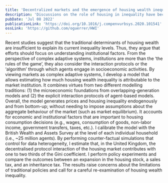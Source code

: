 ```yaml
---
title: 'Decentralized markets and the emergence of housing wealth inequality'
description: 'Discussions on the role of housing in inequality have become prevalent (at least in the UK). Housing wealth inequality, in particular, seems largely unexplained by traditional factors such as income and education. Here, I build a high-resolution model that emerges housing wealth inequality endogenously and allows estimating the effect of unconventional institutional factors such as the market.'
pubDate: 'Jul 08 2022'
publicationLink: 'https://doi.org/10.1016/j.compenvurbsys.2020.101541'
ossLink: 'https://github.com/oguerrer/HWI'
---
```


Recent studies suggest that the traditional determinants of housing wealth are insufficient to explain its current inequality levels. Thus, they argue that efforts should focus on understanding institutional factors. From the perspective of complex adaptive systems, institutions are more than the ‘the rules of the game’, they also consider the interaction protocols or the ‘algorithm’ through which agents engage in socioeconomic activities. By viewing markets as complex adaptive systems, I develop a model that allows estimating how much housing wealth inequality is attributable to the market institution. It combines virtues from two different modelling traditions: (1) the microeconomic foundations from overlapping-generation models and (2) the explicit interaction protocols of agent-based models. Overall, the model generates prices and housing inequality endogenously and from bottom-up; without needing to impose assumptions about the aggregate behaviour of the market (such as market equilibrium). It accounts for economic and institutional factors that are important to housing consumption decisions (e.g., wages, consumption of goods, non-labor income, government transfers, taxes, etc.). I calibrate the model with the British Wealth and Assets Survey at the level of each individual household (i.e., ~25 million agents). By performing counter-factual simulations that control for data heterogeneity, I estimate that, in the United Kingdom, the decentralised protocol interaction of the housing market contributes with one to two thirds of the Gini coefficient. I perform policy experiments and compare the outcomes between an expansion in the housing stock, a sales tax, and an inheritance tax. The results raise concerns about the limitations of traditional policies and call for a careful re-examination of housing wealth inequality.